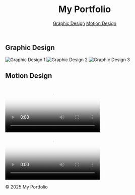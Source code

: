 <!DOCTYPE html>
<html lang="en">
<head>
  <meta charset="UTF-8">
  <meta name="viewport" content="width=device-width, initial-scale=1">
  <title>Lilly Trietsch</title>
  <link rel="stylesheet" href="styles.css">
</head>
<body>
  <header>
    <h1>My Portfolio</h1>
    <nav>
      <a href="#graphic">Graphic Design</a>
      <a href="#motion">Motion Design</a>
    </nav>
  </header>
  <main>
    <section id="graphic">
      <h2>Graphic Design</h2>
      <div class="gallery">
        <img src="https://source.unsplash.com/400x300/?graphic,design,1" alt="Graphic Design 1">
        <img src="https://source.unsplash.com/400x300/?graphic,design,2" alt="Graphic Design 2">
        <img src="https://source.unsplash.com/400x300/?graphic,design,3" alt="Graphic Design 3">
      </div>
    </section>
    <section id="motion">
      <h2>Motion Design</h2>
      <div class="gallery">
        <video src="https://www.w3schools.com/html/mov_bbb.mp4" controls poster="https://source.unsplash.com/400x300/?motion,design,1"></video>
        <video src="https://www.w3schools.com/html/movie.mp4" controls poster="https://source.unsplash.com/400x300/?motion,design,2"></video>
      </div>
    </section>
  </main>
  <footer>
    <p>&copy; 2025 My Portfolio</p>
  </footer>
</body>
</html>
